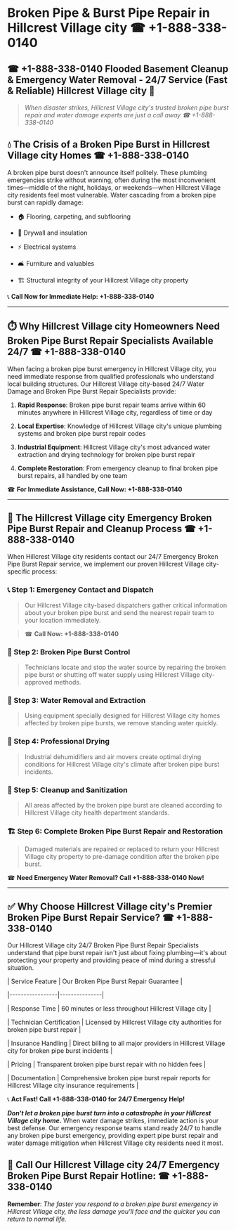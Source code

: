 # Broken Pipe & Burst Pipe Repair in Hillcrest Village city ☎ +1-888-338-0140  
## ☎ +1-888-338-0140 Flooded Basement Cleanup & Emergency Water Removal - 24/7 Service (Fast & Reliable) Hillcrest Village city 🚨  

> *When disaster strikes, Hillcrest Village city's trusted broken pipe burst repair and water damage experts are just a call away ☎ +1-888-338-0140*  

## 💧 The Crisis of a Broken Pipe Burst in Hillcrest Village city Homes ☎ +1-888-338-0140  

A broken pipe burst doesn't announce itself politely. These plumbing emergencies strike without warning, often during the most inconvenient times—middle of the night, holidays, or weekends—when Hillcrest Village city residents feel most vulnerable. Water cascading from a broken pipe burst can rapidly damage:  

* 🏠 Flooring, carpeting, and subflooring  
* 🧱 Drywall and insulation  
* ⚡ Electrical systems  
* 🛋️ Furniture and valuables  
* 🏗️ Structural integrity of your Hillcrest Village city property  

📞 **Call Now for Immediate Help: +1-888-338-0140**  

---  

## ⏱️ Why Hillcrest Village city Homeowners Need Broken Pipe Burst Repair Specialists Available 24/7 ☎ +1-888-338-0140  

When facing a broken pipe burst emergency in Hillcrest Village city, you need immediate response from qualified professionals who understand local building structures. Our Hillcrest Village city-based 24/7 Water Damage and Broken Pipe Burst Repair Specialists provide:  

1. **Rapid Response**: Broken pipe burst repair teams arrive within 60 minutes anywhere in Hillcrest Village city, regardless of time or day  
2. **Local Expertise**: Knowledge of Hillcrest Village city's unique plumbing systems and broken pipe burst repair codes  
3. **Industrial Equipment**: Hillcrest Village city's most advanced water extraction and drying technology for broken pipe burst repair  
4. **Complete Restoration**: From emergency cleanup to final broken pipe burst repairs, all handled by one team  

☎ **For Immediate Assistance, Call Now: +1-888-338-0140**  

---  

## 🔧 The Hillcrest Village city Emergency Broken Pipe Burst Repair and Cleanup Process ☎ +1-888-338-0140  

When Hillcrest Village city residents contact our 24/7 Emergency Broken Pipe Burst Repair service, we implement our proven Hillcrest Village city-specific process:  

### 📞 Step 1: Emergency Contact and Dispatch  
> Our Hillcrest Village city-based dispatchers gather critical information about your broken pipe burst and send the nearest repair team to your location immediately.  
> ☎ **Call Now: +1-888-338-0140**  

### 🚿 Step 2: Broken Pipe Burst Control  
> Technicians locate and stop the water source by repairing the broken pipe burst or shutting off water supply using Hillcrest Village city-approved methods.  

### 🌊 Step 3: Water Removal and Extraction  
> Using equipment specially designed for Hillcrest Village city homes affected by broken pipe bursts, we remove standing water quickly.  

### 💨 Step 4: Professional Drying  
> Industrial dehumidifiers and air movers create optimal drying conditions for Hillcrest Village city's climate after broken pipe burst incidents.  

### 🧼 Step 5: Cleanup and Sanitization  
> All areas affected by the broken pipe burst are cleaned according to Hillcrest Village city health department standards.  

### 🏗️ Step 6: Complete Broken Pipe Burst Repair and Restoration  
> Damaged materials are repaired or replaced to return your Hillcrest Village city property to pre-damage condition after the broken pipe burst.  

☎ **Need Emergency Water Removal? Call +1-888-338-0140 Now!**  

---  

## ✅ Why Choose Hillcrest Village city's Premier Broken Pipe Burst Repair Service? ☎ +1-888-338-0140  

Our Hillcrest Village city 24/7 Broken Pipe Burst Repair Specialists understand that pipe burst repair isn't just about fixing plumbing—it's about protecting your property and providing peace of mind during a stressful situation.  

| Service Feature | Our Broken Pipe Burst Repair Guarantee |  
|-----------------|---------------|  
| Response Time | 60 minutes or less throughout Hillcrest Village city |  
| Technician Certification | Licensed by Hillcrest Village city authorities for broken pipe burst repair |  
| Insurance Handling | Direct billing to all major providers in Hillcrest Village city for broken pipe burst incidents |  
| Pricing | Transparent broken pipe burst repair with no hidden fees |  
| Documentation | Comprehensive broken pipe burst repair reports for Hillcrest Village city insurance requirements |  

📞 **Act Fast! Call +1-888-338-0140 for 24/7 Emergency Help!**  

***Don't let a broken pipe burst turn into a catastrophe in your Hillcrest Village city home.*** When water damage strikes, immediate action is your best defense. Our emergency response teams stand ready 24/7 to handle any broken pipe burst emergency, providing expert pipe burst repair and water damage mitigation when Hillcrest Village city residents need it most.  

## 📱 Call Our Hillcrest Village city 24/7 Emergency Broken Pipe Burst Repair Hotline: ☎ +1-888-338-0140  

**Remember**: *The faster you respond to a broken pipe burst emergency in Hillcrest Village city, the less damage you'll face and the quicker you can return to normal life.*